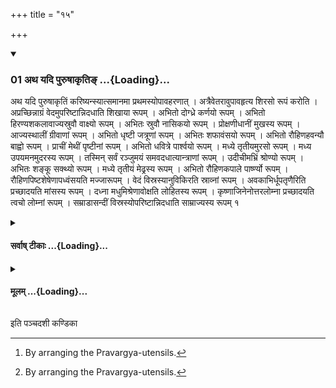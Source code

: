+++
title = "१५"

+++

<div class="js_include" includetitle="true" newlevelforh1="3" unfilled url="/vedAH_yajuH/taittirIyam/sUtram/ApastambaH/shrautam/vishvAsa-prastutiH/15/15/01_atha_yadi_puruShAkRti~N.md">
<details open><summary><h3>01 अथ यदि पुरुषाकृतिङ् ...{Loading}...</h3></summary>

अथ यदि पुरुषाकृतिं करिष्यन्स्यात्समानमा प्रथमस्योपावहरणात् । अत्रैवेतरावुपावहृत्य शिरसो रूपं करोति । अप्रच्छिन्नाग्रं वेदमुपरिष्टान्निदधाति शिखाया रूपम् । अभितो दोग्ध्रे कर्णयो रूपम् । अभितो हिरण्यशकलावाज्यस्रुवौ वाक्ष्यो रूपम् । अभितः स्रुवौ नासिकयो रूपम् । प्रोक्षणीधानीं मुखस्य रूपम् । आज्यस्थालीं ग्रीवाणां रूपम् । अभितो धृष्टी जत्रूणां रूपम् । अभितः शफावंसयो रूपम् । अभितो रौहिणहवन्यौ बाह्वो रूपम् । प्राचीं मेथीं पृष्टीनां रूपम् । अभितो धवित्रे पार्श्वयो रूपम् । मध्ये तृतीयमुरसो रूपम् । मध्य उपयमनमुदरस्य रूपम् । तस्मिन् सर्वं रञ्जुमयं समवदधात्यान्त्राणां रूपम् । उदीचीमभ्रिं श्रोण्यो रूपम् । अभितः शङ्कू सक्थ्यो रूपम् । मध्ये तृतीयं मेढ्रस्य रूपम् । अभितो रौहिणकपाले पार्ष्ण्यो रूपम् । रौहिणपिष्टशेषेणापध्वंसयति मज्जारूपम् । वेदं विस्रस्यानुविकिरति स्राव्नां रूपम् । अवकाभिर्धूपतृणैरिति प्रच्छादयति मांसस्य रूपम् । दध्ना मधुमिश्रेणावोक्षति लोहितस्य रूपम् । कृष्णाजिनेनोत्तरलोम्ना प्रच्छादयति त्वचो लोम्नां रूपम् । सम्राडासन्दीं विस्रस्योपरिष्टान्निदधाति साम्राज्यस्य रूपम् १
</details>
</div>
<div class="js_include collapsed" newlevelforh1="4" title="सर्वाष् टीकाः" unfilled url="/vedAH_yajuH/taittirIyam/sUtram/ApastambaH/shrautam/sarvASh_TIkAH/15/15/01_atha_yadi_puruShAkRti~N.md">
<details><summary><h4>सर्वाष् टीकाः ...{Loading}...</h4></summary>
<details><summary>थिते</summary>

1a. Now, if (the Adhvaryu) is going to make out a human form[^1] (the ritual) upto bringing and placing of the first Mahāvīra everything should be the same (as described above).  

[^1]: By arranging the Pravargya-utensils.  

1b. Having brought and placed  the other two Mahāvīras to the same spot, he makes out the form of the head. He places the grass-brush with its ends not cut, above it (and makes out) the form of the tufts of hair. He places the two milking pots (and makes out) the form of the two ears; (...) the two pieces of gold or the two spoons, for ghee on the (two) sides ... the two eyes; (...) the two spoons on the two sides (...) the (two) nostrils; (...) the ladle for the sprinkling water (...) the mouth; the vessel for ghee (...) the neck; (...) the two stirrring sticks on the (two) sides (...) the collar-bones; (...) the pair of tongs on the (two) sides (...) the two shouldrs; (...) the (two) ladles for offering the Rauhiṇa (-sacrificial-breads) on the (two) sides (...) (two) arms; (...) the peg to the east (...) ribs; (...) the (two) fans on the (two) sides (...) flanks; (...) in the middle third (fan) (...) the chest; (....) in the middle the supporting ladle (....) belly; (....) the everything made out of cords, within it (....) entrails; (....) the spade towards the north (...) the two buttocks; (...) the (two) pins on (the two) sides (...) the (two) thighs; (....) the third (pin) in the middle (....) the male organ; (...) the potsherds for the Rauhiṇa (-sacrificial breads) on the (two) sides (....) the two heels; he dusts (the various parts) with the remnants of the Rauhiṇa (-sacrificial-breads) (to make) the form of the nerves; having loosened the grass-brush he scatters, (he thereby makes out) the form of the muscles; he covers (the various parts with Avakā (plants) and blades of incense-grass (he thereby makes) the form of flesh; he sprinkles (the various parts) with curds mixed with honey (he thereby makes) the form of blood; He covers (the various parts) with the skin of black antelope with the hairy side of it upwards (he thereby makes) the form of skin and of hair; having dismantled the emperor's throne-seat, he places it upon (the figure); (he thereby gives) the form of imperial status (to the figure).[^1]   

[^1]: Cp. ŚB XIV.3.1.20-22.  

</details>
</details>
</div>
<div class="js_include collapsed" newlevelforh1="4" title="मूलम्" unfilled url="/vedAH_yajuH/taittirIyam/sUtram/ApastambaH/shrautam/mUlam/15/15/01_atha_yadi_puruShAkRti~N.md">
<details><summary><h4>मूलम् ...{Loading}...</h4></summary>

अथ यदि पुरुषाकृतिं करिष्यन्स्यात्समानमा प्रथमस्योपावहरणात् । अत्रैवेतरावुपावहृत्य शिरसो रूपं करोति । अप्रच्छिन्नाग्रं वेदमुपरिष्टान्निदधाति शिखाया रूपम् । अभितो दोग्ध्रे कर्णयो रूपम् । अभितो हिरण्यशकलावाज्यस्रुवौ वाक्ष्यो रूपम् । अभितः स्रुवौ नासिकयो रूपम् । प्रोक्षणीधानीं मुखस्य रूपम् । आज्यस्थालीं ग्रीवाणां रूपम् । अभितो धृष्टी जत्रूणां रूपम् । अभितः शफावंसयो रूपम् । अभितो रौहिणहवन्यौ बाह्वो रूपम् । प्राचीं मेथीं पृष्टीनां रूपम् । अभितो धवित्रे पार्श्वयो रूपम् । मध्ये तृतीयमुरसो रूपम् । मध्य उपयमनमुदरस्य रूपम् । तस्मिन् सर्वं रञ्जुमयं समवदधात्यान्त्राणां रूपम् । उदीचीमभ्रिं श्रोण्यो रूपम् । अभितः शङ्कू सक्थ्यो रूपम् । मध्ये तृतीयं मेढ्रस्य रूपम् । अभितो रौहिणकपाले पार्ष्ण्यो रूपम् । रौहिणपिष्टशेषेणापध्वंसयति मज्जारूपम् । वेदं विस्रस्यानुविकिरति स्राव्नां रूपम् । अवकाभिर्धूपतृणैरिति प्रच्छादयति मांसस्य रूपम् । दध्ना मधुमिश्रेणावोक्षति लोहितस्य रूपम् । कृष्णाजिनेनोत्तरलोम्ना प्रच्छादयति त्वचो लोम्नां रूपम् । सम्राडासन्दीं विस्रस्योपरिष्टान्निदधाति साम्राज्यस्य रूपम् १
</details>
</div>

  
इति पञ्चदशी कण्डिका 
